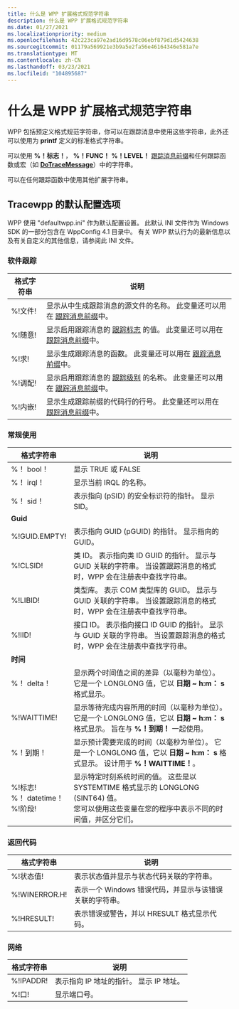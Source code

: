 ```yaml
---
title: 什么是 WPP 扩展格式规范字符串
description: 什么是 WPP 扩展格式规范字符串
ms.date: 01/27/2021
ms.localizationpriority: medium
ms.openlocfilehash: 42c223ca97e2ad16d9578c06ebf879d1d5424638
ms.sourcegitcommit: 01179a569921e3b9a5e2fa56e46164346e581a7e
ms.translationtype: MT
ms.contentlocale: zh-CN
ms.lasthandoff: 03/23/2021
ms.locfileid: "104895687"
---
```

# <a name="what-are-the-wpp-extended-format-specification-strings"></a>什么是 WPP 扩展格式规范字符串

WPP 包括预定义格式规范字符串，你可以在跟踪消息中使用这些字符串，此外还可以使用为 **printf** 定义的标准格式字符串。

可以使用 **%！标志！**， **%！FUNC！** **%！LEVEL！** [跟踪消息前缀](trace-message-prefix.md)和任何跟踪函数或宏（如 [**DoTraceMessage**](/previous-versions/windows/hardware/previsioning-framework/ff544918(v=vs.85))）中的字符串。

可以在任何跟踪函数中使用其他扩展字符串。

## <a name="default-configuration-options-for-tracewpp"></a>Tracewpp 的默认配置选项

WPP 使用 "defaultwpp.ini" 作为默认配置设置。 此默认 INI 文件作为 Windows SDK 的一部分包含在 WppConfig 4.1 目录中。 有关 WPP 默认行为的最新信息以及有关自定义的其他信息，请参阅此 INI 文件。

### <a name="software-tracing"></a>软件跟踪

| 格式字符串 | 说明                                                                                                                                                                    |
|---------------|--------------------------------------------------------------------------------------------------------------------------------------------------------------------------------|
| %!文件!       | 显示从中生成跟踪消息的源文件的名称。 此变量还可以用在 [跟踪消息前缀](trace-message-prefix.md)中。        |
| %!随意!      | 显示启用跟踪消息的 [跟踪标志](trace-flags.md) 的值。 此变量还可以用在  [跟踪消息前缀](trace-message-prefix.md)中。 |
| %!求!       | 显示生成跟踪消息的函数。 此变量还可以用在 [跟踪消息前缀](trace-message-prefix.md)中。                                 |
| %!调配!      | 显示启用跟踪消息的 [跟踪级别](trace-level.md)  的名称。 此变量还可以用在 [跟踪消息前缀](trace-message-prefix.md)中。 |
| %!内嵌!       | 显示生成跟踪前缀的代码行的行号。 此变量还可以用在 [跟踪消息前缀](trace-message-prefix.md)中。       |

### <a name="general-use"></a>常规使用

| 格式字符串 | 说明                            |
|---------------|----------------------------------------|
| %！ bool！       | 显示 TRUE 或 FALSE                 |
| %！ irql！       | 显示当前 IRQL 的名称。 |
|%！ sid！|表示指向 (pSID) 的安全标识符的指针。 显示 SID。|
|**Guid**| |
|%!GUID.EMPTY!|表示指向 GUID (pGUID) 的指针。 显示指向的 GUID。|
|%!CLSID!|类 ID。 表示指向类 ID GUID 的指针。 显示与 GUID 关联的字符串。 当设置跟踪消息的格式时，WPP 会在注册表中查找字符串。|
|%!LIBID!|类型库。 表示 COM 类型库的 GUID。 显示与 GUID 关联的字符串。 当设置跟踪消息的格式时，WPP 会在注册表中查找字符串。|
|%!IID!|接口 ID。 表示指向接口 ID GUID 的指针。 显示与 GUID 关联的字符串。 当设置跟踪消息的格式时，WPP 会在注册表中查找字符串。|
|**时间**| |
|%！ delta！|显示两个时间值之间的差异（以毫秒为单位）。 它是一个 LONGLONG 值，它以 **日期 ~ h:m： s** 格式显示。|
|%!WAITTIME!|显示等待完成内容所用的时间（以毫秒为单位）。 它是一个 LONGLONG 值，它以 **日期 ~ h:m： s** 格式显示。 旨在与 **%！到期！** 一起使用。|
|%！到期！|显示预计需要完成的时间（以毫秒为单位）。 它是一个 LONGLONG 值，它以 **日期 ~ h:m： s** 格式显示。 设计用于 **%！WAITTIME！**。|
|%!标志! </br>%！ datetime！ </br> %!阶段!|显示特定时刻系统时间的值。 这些是以 SYSTEMTIME 格式显示的 LONGLONG (SINT64) 值。</br>您可以使用这些变量在您的程序中表示不同的时间值，并区分它们。|

### <a name="return-codes"></a>返回代码

|格式字符串|说明|
|----|----|
|%!状态值!|表示状态值并显示与状态代码关联的字符串。|
|%!WINERROR.H!|表示一个 Windows 错误代码，并显示与该错误关联的字符串。|
|%!HRESULT!|表示错误或警告，并以 HRESULT 格式显示代码。|

### <a name="network"></a>网络
|格式字符串|说明|
|----|----|
|%!IPADDR!|表示指向 IP 地址的指针。 显示 IP 地址。|
|%!口!|显示端口号。|
